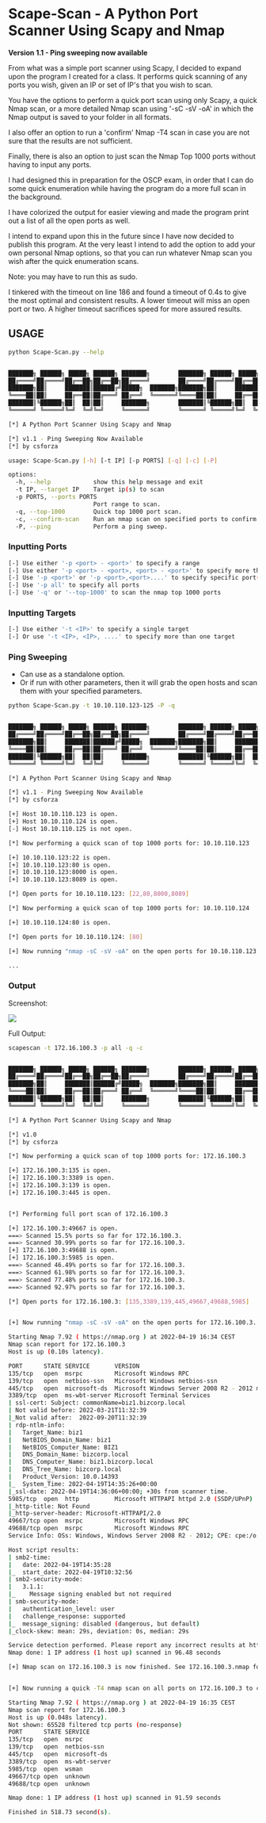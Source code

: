 # Scape-Scan - A Python Port Scanner Using Scapy and Nmap

**Version 1.1 - Ping sweeping now available**

From what was a simple port scanner using Scapy, I decided to expand upon the program I created for a class.  It performs quick scanning
of any ports you wish, given an IP or set of IP's that you wish to scan.

You have the options to perform a quick port scan using only Scapy, a quick Nmap scan, or a 
more detailed Nmap scan using '-sC -sV -oA' in which the Nmap output is saved to your folder in all formats.

I also offer an option to run a 'confirm' Nmap -T4 scan in case you are not sure that the results
are not sufficient.

Finally, there is also an option to just scan the Nmap Top 1000 ports without having to input any ports.

I had designed this in preparation for the OSCP exam, in order that I can do some quick
enumeration while having the program do a more full scan in the background.

I have colorized the output for easier viewing and made the program print out a list
of all the open ports as well.

I intend to expand upon this in the future since I have now decided to publish this program.
At the very least I intend to add the option to add your own personal Nmap options, so that 
you can run whatever Nmap scan you wish after the quick enumeration scans.

Note: you may have to run this as sudo.

I tinkered with the timeout on line 186 and found a timeout of 0.4s to give the most optimal and
consistent results.  A lower timeout will miss an open port or two.  A higher timeout
sacrifices speed for more assured results.  


## USAGE

```bash
python Scape-Scan.py --help            


███████╗ ██████╗ █████╗ ██████╗ ███████╗        ███████╗ ██████╗ █████╗ ███╗   ██╗
██╔════╝██╔════╝██╔══██╗██╔══██╗██╔════╝        ██╔════╝██╔════╝██╔══██╗████╗  ██║
███████╗██║     ███████║██████╔╝█████╗  ███████╗███████╗██║     ███████║██╔██╗ ██║
╚════██║██║     ██╔══██║██╔═══╝ ██╔══╝  ╚══════╝╚════██║██║     ██╔══██║██║╚██╗██║
███████║╚██████╗██║  ██║██║     ███████╗        ███████║╚██████╗██║  ██║██║ ╚████║
╚══════╝ ╚═════╝╚═╝  ╚═╝╚═╝     ╚══════╝        ╚══════╝ ╚═════╝╚═╝  ╚═╝╚═╝  ╚═══╝

[*] A Python Port Scanner Using Scapy and Nmap

[*] v1.1 - Ping Sweeping Now Available 
[*] by csforza

usage: Scape-Scan.py [-h] [-t IP] [-p PORTS] [-q] [-c] [-P]

options:
  -h, --help            show this help message and exit
  -t IP, --target IP    Target ip(s) to scan
  -p PORTS, --ports PORTS
                        Port range to scan.
  -q, --top-1000        Quick top 1000 port scan.
  -c, --confirm-scan    Run an nmap scan on specified ports to confirm results
  -P, --ping            Perform a ping sweep.
```

### Inputting Ports

```bash
[-] Use either '-p <port> - <port>' to specify a range
[-] Use either '-p <port> - <port>, <port> - <port>' to specify more than one range
[-] Use '-p <port>' or '-p <port>,<port>....' to specify specific port(s)
[-] Use '-p all' to specify all ports
[-] Use '-q' or '--top-1000' to scan the nmap top 1000 ports
```

### Inputting Targets

```bash
[-] Use either '-t <IP>' to specify a single target
[-] Or use '-t <IP>, <IP>, ....' to specify more than one target
```

### Ping Sweeping

- Can use as a standalone option.
- Or if run with other parameters, then it will grab the open hosts and scan them with your specified parameters.

```bash
python Scape-Scan.py -t 10.10.110.123-125 -P -q                                                 


███████╗ ██████╗ █████╗ ██████╗ ███████╗        ███████╗ ██████╗ █████╗ ███╗   ██╗
██╔════╝██╔════╝██╔══██╗██╔══██╗██╔════╝        ██╔════╝██╔════╝██╔══██╗████╗  ██║
███████╗██║     ███████║██████╔╝█████╗  ███████╗███████╗██║     ███████║██╔██╗ ██║
╚════██║██║     ██╔══██║██╔═══╝ ██╔══╝  ╚══════╝╚════██║██║     ██╔══██║██║╚██╗██║
███████║╚██████╗██║  ██║██║     ███████╗        ███████║╚██████╗██║  ██║██║ ╚████║
╚══════╝ ╚═════╝╚═╝  ╚═╝╚═╝     ╚══════╝        ╚══════╝ ╚═════╝╚═╝  ╚═╝╚═╝  ╚═══╝

[*] A Python Port Scanner Using Scapy and Nmap

[*] v1.1 - Ping Sweeping Now Available 
[*] by csforza

[+] Host 10.10.110.123 is open.
[+] Host 10.10.110.124 is open.
[-] Host 10.10.110.125 is not open.

[*] Now performing a quick scan of top 1000 ports for: 10.10.110.123

[+] 10.10.110.123:22 is open.
[+] 10.10.110.123:80 is open.
[+] 10.10.110.123:8000 is open.
[+] 10.10.110.123:8089 is open.

[*] Open ports for 10.10.110.123: [22,80,8000,8089]

[*] Now performing a quick scan of top 1000 ports for: 10.10.110.124

[+] 10.10.110.124:80 is open.

[*] Open ports for 10.10.110.124: [80]

[+] Now running "nmap -sC -sV -oA" on the open ports for 10.10.110.123...

...
```

### Output

Screenshot:

![](2022-04-19_16-42.png)

Full Output:

```bash
scapescan -t 172.16.100.3 -p all -q -c                                                                                                                                                                                            2 ⨯


███████╗ ██████╗ █████╗ ██████╗ ███████╗        ███████╗ ██████╗ █████╗ ███╗   ██╗
██╔════╝██╔════╝██╔══██╗██╔══██╗██╔════╝        ██╔════╝██╔════╝██╔══██╗████╗  ██║
███████╗██║     ███████║██████╔╝█████╗  ███████╗███████╗██║     ███████║██╔██╗ ██║
╚════██║██║     ██╔══██║██╔═══╝ ██╔══╝  ╚══════╝╚════██║██║     ██╔══██║██║╚██╗██║
███████║╚██████╗██║  ██║██║     ███████╗        ███████║╚██████╗██║  ██║██║ ╚████║
╚══════╝ ╚═════╝╚═╝  ╚═╝╚═╝     ╚══════╝        ╚══════╝ ╚═════╝╚═╝  ╚═╝╚═╝  ╚═══╝

[*] A Python Port Scanner Using Scapy and Nmap

[*] v1.0 
[*] by csforza

[*] Now performing a quick scan of top 1000 ports for: 172.16.100.3

[+] 172.16.100.3:135 is open.
[+] 172.16.100.3:3389 is open.
[+] 172.16.100.3:139 is open.
[+] 172.16.100.3:445 is open.


[*] Performing full port scan of 172.16.100.3

[+] 172.16.100.3:49667 is open.
===> Scanned 15.5% ports so far for 172.16.100.3.
===> Scanned 30.99% ports so far for 172.16.100.3.
[+] 172.16.100.3:49688 is open.
[+] 172.16.100.3:5985 is open.
===> Scanned 46.49% ports so far for 172.16.100.3.
===> Scanned 61.98% ports so far for 172.16.100.3.
===> Scanned 77.48% ports so far for 172.16.100.3.
===> Scanned 92.97% ports so far for 172.16.100.3.

[*] Open ports for 172.16.100.3: [135,3389,139,445,49667,49688,5985]


[+] Now running "nmap -sC -sV -oA" on the open ports for 172.16.100.3...

Starting Nmap 7.92 ( https://nmap.org ) at 2022-04-19 16:34 CEST
Nmap scan report for 172.16.100.3
Host is up (0.10s latency).

PORT      STATE SERVICE       VERSION
135/tcp   open  msrpc         Microsoft Windows RPC
139/tcp   open  netbios-ssn   Microsoft Windows netbios-ssn
445/tcp   open  microsoft-ds  Microsoft Windows Server 2008 R2 - 2012 microsoft-ds
3389/tcp  open  ms-wbt-server Microsoft Terminal Services
| ssl-cert: Subject: commonName=biz1.bizcorp.local
| Not valid before: 2022-03-21T11:32:39
|_Not valid after:  2022-09-20T11:32:39
| rdp-ntlm-info: 
|   Target_Name: biz1
|   NetBIOS_Domain_Name: biz1
|   NetBIOS_Computer_Name: BIZ1
|   DNS_Domain_Name: bizcorp.local
|   DNS_Computer_Name: biz1.bizcorp.local
|   DNS_Tree_Name: bizcorp.local
|   Product_Version: 10.0.14393
|_  System_Time: 2022-04-19T14:35:26+00:00
|_ssl-date: 2022-04-19T14:36:06+00:00; +30s from scanner time.
5985/tcp  open  http          Microsoft HTTPAPI httpd 2.0 (SSDP/UPnP)
|_http-title: Not Found
|_http-server-header: Microsoft-HTTPAPI/2.0
49667/tcp open  msrpc         Microsoft Windows RPC
49688/tcp open  msrpc         Microsoft Windows RPC
Service Info: OSs: Windows, Windows Server 2008 R2 - 2012; CPE: cpe:/o:microsoft:windows

Host script results:
| smb2-time: 
|   date: 2022-04-19T14:35:28
|_  start_date: 2022-04-19T10:32:56
| smb2-security-mode: 
|   3.1.1: 
|_    Message signing enabled but not required
| smb-security-mode: 
|   authentication_level: user
|   challenge_response: supported
|_  message_signing: disabled (dangerous, but default)
|_clock-skew: mean: 29s, deviation: 0s, median: 29s

Service detection performed. Please report any incorrect results at https://nmap.org/submit/ .
Nmap done: 1 IP address (1 host up) scanned in 96.48 seconds

[+] Nmap scan on 172.16.100.3 is now finished. See 172.16.100.3.nmap for output.


[+] Now running a quick -T4 nmap scan on all ports on 172.16.100.3 to confirm results.

Starting Nmap 7.92 ( https://nmap.org ) at 2022-04-19 16:35 CEST
Nmap scan report for 172.16.100.3
Host is up (0.048s latency).
Not shown: 65528 filtered tcp ports (no-response)
PORT      STATE SERVICE
135/tcp   open  msrpc
139/tcp   open  netbios-ssn
445/tcp   open  microsoft-ds
3389/tcp  open  ms-wbt-server
5985/tcp  open  wsman
49667/tcp open  unknown
49688/tcp open  unknown

Nmap done: 1 IP address (1 host up) scanned in 91.59 seconds

Finished in 518.73 second(s).
```


